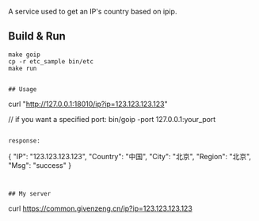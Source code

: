 A service used to get an IP's country based on ipip.

## Build & Run
```
make goip
cp -r etc_sample bin/etc
make run


## Usage
```
curl "http://127.0.0.1:18010/ip?ip=123.123.123.123"

// if you want a specified port: bin/goip -port 127.0.0.1:your_port
```

response:
```
{
    "IP": "123.123.123.123",
    "Country": "中国",
    "City": "北京",
    "Region": "北京",
    "Msg": "success"
}
```


## My server
```
curl https://common.givenzeng.cn/ip?ip=123.123.123.123
```

